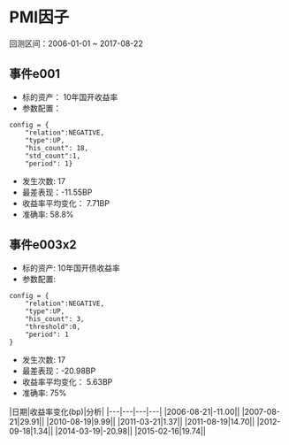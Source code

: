 # PMI因子
回测区间：2006-01-01 ~ 2017-08-22
## 事件e001
- 标的资产： 10年国开收益率
- 参数配置：
```
config = {
    "relation":NEGATIVE,
    "type":UP,
    "his_count": 18,
    "std_count":1, 
    "period": 1}
```
- 发生次数: 17
- 最差表现：-11.55BP
- 收益率平均变化： 7.71BP
- 准确率: 58.8%

## 事件e003x2
- 标的资产: 10年国开债收益率
- 参数配置:
```
config = {
    "relation":NEGATIVE,
    "type":UP,
    "his_count": 3,
    "threshold":0, 
    "period": 1
}
```
- 发生次数: 17
- 最差表现：-20.98BP
- 收益率平均变化： 5.63BP
- 准确率: 75%

|日期|收益率变化(bp)|分析|
|---|---|---|---|
|2006-08-21|-11.00||
|2007-08-21|29.91||
|2010-08-19|9.99||
|2011-03-21|1.37||
|2011-08-19|14.70||
|2012-09-18|1.34||
|2014-03-19|-20.98||
|2015-02-16|19.74||

